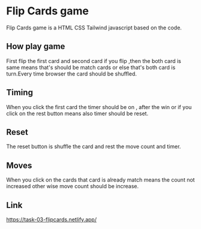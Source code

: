# Flip Cards game

Flip Cards game is a HTML CSS Tailwind javascript based on the code.

## How play game
 First flip the first card and second card if you flip ,then the both card is same means that's should be match cards or else that's both card is turn.Every time browser the card should be shuffled.


## Timing
 When you click the first card the timer should be on , after the win or if you click on the rest button means also timer should be reset.

## Reset
 The reset button is shuffle the card and rest the move count and timer.

## Moves
 When you click on the cards that card is already match means the count not increased other wise move count should be increase. 


## Link
https://task-03-flipcards.netlify.app/


